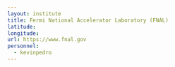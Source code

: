 ```yaml
---
layout: institute
title: Fermi National Accelerator Laboratory (FNAL)
latitude:
longitude:
url: https://www.fnal.gov
personnel:
  - kevinpedro
---
```


